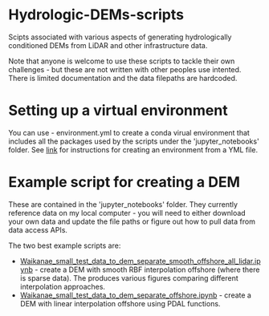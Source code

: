 # Hydrologic-DEMs-scripts
Scipts associated with various aspects of generating hydrologically conditioned DEMs from LiDAR and other infrastructure data.

Note that anyone is welcome to use these scripts to tackle their own challenges - but these are not written with other peoples use intented. There is limited documentation and the data filepaths are hardcoded.

# Setting up a virtual environment
You can use - environment.yml to create a conda virual environment that includes all the packages used by the scripts under the 'jupyter_notebooks' folder. See [link](https://conda.io/projects/conda/en/latest/user-guide/tasks/manage-environments.html) for instructions for creating an environment from a YML file. 

# Example script for creating a DEM
These are contained in the 'jupyter_notebooks' folder. They currently reference data on my local computer - you will need to either download your own data and update the file paths or figure out how to pull data from data access APIs. 

The two best example scripts are:
* [Waikanae_small_test_data_to_dem_separate_smooth_offshore_all_lidar.ipynb](https://github.com/rosepearson/Hydrologic-DEMs-scripts/blob/main/jupyter_notebooks/Waikanae_small_test_data_to_dem_separate_smooth_offshore_all_lidar.ipynb) - create a DEM with smooth RBF interpolation offshore (where there is sparse data). The produces various figures comparing different interpolation approaches.
* [Waikanae_small_test_data_to_dem_separate_offshore.ipynb](https://github.com/rosepearson/Hydrologic-DEMs-scripts/blob/main/jupyter_notebooks/Waikanae_small_test_data_to_dem_separate_offshore.ipynb) - create a DEM with linear interpolation offshore using PDAL functions.
